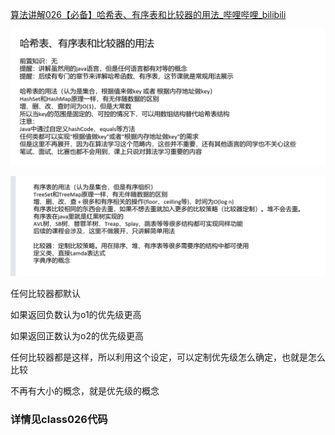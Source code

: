 



[算法讲解026【必备】哈希表、有序表和比较器的用法_哔哩哔哩_bilibili](https://www.bilibili.com/video/BV13m4y1p7VB/?spm_id_from=333.788.recommend_more_video.-1&vd_source=96c1635797a0d7626fb60e973a29da38)



![image-20240704111626773](assets/image-20240704111626773.png)

![image-20240704111637562](assets/image-20240704111637562.png)







任何比较器都默认

如果返回负数认为o1的优先级更高

 如果返回正数认为o2的优先级更高

任何比较器都是这样，所以利用这个设定，可以定制优先级怎么确定，也就是怎么比较

不再有大小的概念，就是优先级的概念





### 详情见class026代码
